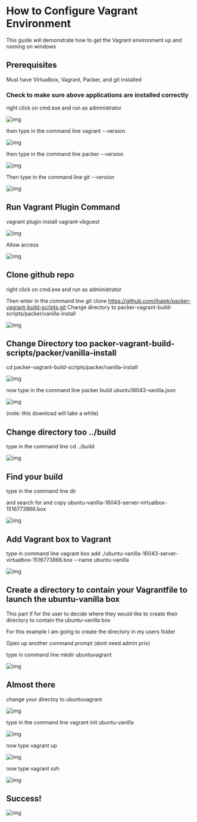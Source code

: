 # How to Configure Vagrant Environment

This guide will demonstrate how to get the Vagrant environment up and running on windows

## Prerequisites

Must have Virtualbox, Vagrant, Packer, and git installed

### Check to make sure above applications are installed correctly

right click on cmd.exe and run as administrator

![img](images/cmd.png "cmd")

then type in the command line vagrant --version

![img](images/1.PNG "1")

then type in the command line packer --version

![img](images/2.PNG "2")

Then type in the command line git --version

![img](images/gitv.PNG "gitv")

## Run Vagrant Plugin Command

vagrant plugin install vagrant-vbguest

![img](images/3.PNG "3")

Allow access 

![img](images/4.PNG "4")

## Clone github repo

right click on cmd.exe and run as administrator

Then enter in the command line git clone https://github.com/jhajek/packer-vagrant-build-scripts.git
Change directory to packer-vagrant-build-scripts/packer/vanilla-install

![img](images/5.PNG "5")

## Change Directory too packer-vagrant-build-scripts/packer/vanilla-install

cd packer-vagrant-build-scripts/packer/vanilla-install

![img](images/6.PNG "6")

now type in the command line packer build ubuntu16043-vanilla.json

![img](images/7.PNG "7")

(note: this download will take a while)

## Change directory too ../build

type in the command line cd ../build

![img](images/8.PNG "8")

## Find your build

type in the command line dir

and search for and copy ubuntu-vanilla-16043-server-virtualbox-1516773866.box

![img](images/9.PNG "9")

## Add Vagrant box to Vagrant

type in command line vagrant box add ./ubuntu-vanilla-16043-server-virtualbox-1516773866.box --name ubuntu-vanilla

![img](images/10.PNG "10")

## Create a directory to contain your Vagrantfile to launch the ubuntu-vanilla box

This part if for the user to decide where they would like to create their directory to contain the ubuntu-vanilla box

For this example i am going to create the directory in my users folder

Open up another command prompt (dont need admin priv) 

type in command line mkdir ubuntuvagrant

![img](images/11.PNG "11")

## Almost there

change your directoy to ubuntuvagrant

![img](images/12.PNG "12")

type in the command line vagrant init ubuntu-vanilla

![img](images/13.PNG "13")

now type vagrant up

![img](images/14.PNG "14")

now type vagrant ssh

![img](images/15.PNG "15")

## Success!

![img](images/16.PNG "16")

